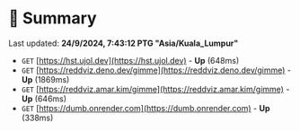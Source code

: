 # 📖 Summary
Last updated: **24/9/2024, 7:43:12 PTG "Asia/Kuala_Lumpur"**

- `GET` [https://hst.ujol.dev](https://hst.ujol.dev) - **Up** (648ms)
- `GET` [https://reddviz.deno.dev/gimme](https://reddviz.deno.dev/gimme) - **Up** (1869ms)
- `GET` [https://reddviz.amar.kim/gimme](https://reddviz.amar.kim/gimme) - **Up** (646ms)
- `GET` [https://dumb.onrender.com](https://dumb.onrender.com) - **Up** (338ms)
